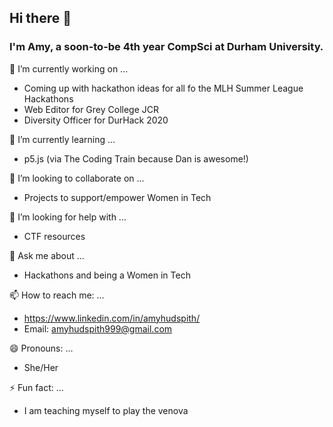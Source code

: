 ## Hi there 👋

### I'm Amy, a soon-to-be 4th year CompSci at Durham University.


🔭 I’m currently working on ...
- Coming up with hackathon ideas for all fo the MLH Summer League Hackathons
- Web Editor for Grey College JCR
- Diversity Officer for DurHack 2020

🌱 I’m currently learning ...
- p5.js (via The Coding Train because Dan is awesome!)

👯 I’m looking to collaborate on ...
- Projects to support/empower Women in Tech

🤔 I’m looking for help with ...
- CTF resources

💬 Ask me about ...
- Hackathons and being a Women in Tech

📫 How to reach me: ...
- https://www.linkedin.com/in/amyhudspith/ 
- Email: amyhudspith999@gmail.com

😄 Pronouns: ...
- She/Her

⚡ Fun fact: ...
- I am teaching myself to play the venova

